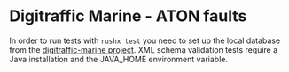 # Digitraffic Marine - ATON faults

In order to run tests with `rushx test` you need to set up the local database
from the
[digitraffic-marine project](https://github.com/tmfg/digitraffic-marine). XML
schema validation tests require a Java installation and the JAVA_HOME
environment variable.

